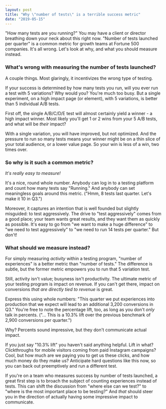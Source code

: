 ```yaml
---
layout: post
title: "Why \"number of tests\" is a terrible success metric"
date: "2019-05-15"
---
```


"How many tests are you running?" You may have a client or director breathing down your neck about this right now. "Number of tests launched per quarter" is a common metric for growth teams at Fortune 500 companies. It's all wrong. Let's look at why, and what you should measure instead.

### What's wrong with measuring the number of tests launched?

A couple things. Most glaringly, it incentivizes the wrong type of testing. 

If your success is determined by how many tests you run, will you ever run a test with 5 variations? Why would you? You're much too busy. But a single experiment, on a high impact page (or element), with 5 variations, is better than 5 individual A/B tests.

First off, the single A/B/C/D/E test will almost certainly yield a winner - a high impact winner. Most likely you'll get 1 or 2 wins from your 5 A/B tests, and what will be _their_ impact?

With a single variation, you will have improved, but not optimized. And the pressure to run so many tests means your winner might be on a thin slice of your total audience, or a lower value page. So your win is less of a win, two times over.

### So why is it such a common metric?

_It's really easy to measure!_ 

It's a nice, round whole number. Anybody can log in to a testing platform and count how many tests say "Running." And anybody can set meaningless goals around this metric. ("Hmm, 8 tests last quarter. Let's make it 10 in Q3.")

Moreover, it captures an intention that is well founded but slightly misguided: to test aggressively. The drive to "test aggressively" comes from a good place; your team wants great results, and they want them as quickly as possible. It's easy to go from "we want to make a huge difference" to "we need to test aggressively" to "we need to run 14 tests per quarter." But don't!

### What should we measure instead?

For simply measuring _activity_ within a testing program, "number of experiences" is a better metric than "number of tests." The difference is subtle, but the former metric empowers you to run that 5 variation test.

Still, activity isn't value; busyness isn't productivity. The ultimate metric of your testing program is impact on revenue. If you can't get there, impact on conversions _that are directly tied to revenue_ is great.

Express this using whole numbers: "This quarter we put experiences into production that we expect will lead to an additional 3,200 conversions in Q3." You're free to note the percentage lift, too, as long as you don't _only_ talk in percents. ("... This is a 10.3% lift over the previous benchmark of 2,900 conversions per quarter.")

Why? Percents sound impressive, but they don't communicate actual impact. 

If you just say "10.3% lift" you haven't said anything helpful. Lift in what? Clickthroughs for mobile visitors coming from paid Instagram campaigns? Cool, but how much are we paying you to get us these clicks, and how much money do they make us? Anticipate hard questions like this now, so you can back out preemptively and run a different test.

If you're on a team who measures success by number of tests launched, a great first step is to broach the subject of counting experiences instead of tests. This can shift the discussion from "where else can we test?" to "where is the most important place to be testing?" And _that_ should steer you in the direction of actually having some impressive impact to communicate.
